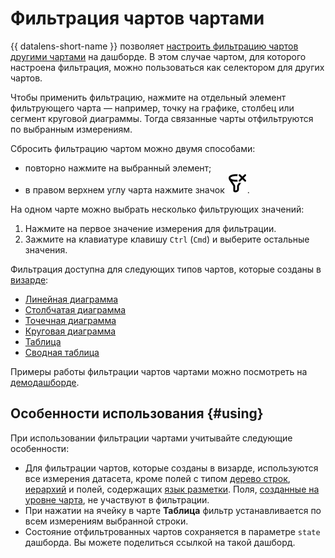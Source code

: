 # Фильтрация чартов чартами

{{ datalens-short-name }} позволяет [настроить фильтрацию чартов другими чартами](../operations/dashboard/add-filtration.md) на дашборде. В этом случае чартом, для которого настроена фильтрация, можно пользоваться как селектором для других чартов.

Чтобы применить фильтрацию, нажмите на отдельный элемент фильтрующего чарта — например, точку на графике, столбец или сегмент круговой диаграммы. Тогда связанные чарты отфильтруются по выбранным измерениям.

Сбросить фильтрацию чартом можно двумя способами:

* повторно нажмите на выбранный элемент;
* в правом верхнем углу чарта нажмите значок ![image](../../_assets/datalens/clear-filters.svg).

На одном чарте можно выбрать несколько фильтрующих значений:

1. Нажмите на первое значение измерения для фильтрации.
1. Зажмите на клавиатуре клавишу `Ctrl` (`Cmd`) и выберите остальные значения.

Фильтрация доступна для следующих типов чартов, которые созданы в [визарде](../concepts/chart/dataset-based-charts.md):

* [Линейная диаграмма](../visualization-ref/line-chart.md)
* [Столбчатая диаграмма](../visualization-ref/column-chart.md)
* [Точечная диаграмма](../visualization-ref/scatter-chart.md)
* [Круговая диаграмма](../visualization-ref/pie-chart.md)
* [Таблица](../visualization-ref/table-chart.md)
* [Сводная таблица](../visualization-ref/pivot-table-chart.md)


Примеры работы фильтрации чартов чартами можно посмотреть на [демодашборде](https://datalens.yandex/9fms9uae7ip02?tab=LoG).



## Особенности использования {#using}

При использовании фильтрации чартами учитывайте следующие особенности:

* Для фильтрации чартов, которые созданы в визарде, используются все измерения датасета, кроме полей с типом [дерево строк](../dataset/data-types.md#tree-hierarchy), [иерархий](../operations/chart/add-hierarchy.md) и полей, содержащих [язык разметки](../function-ref/markup-functions.md). Поля, [созданные на уровне чарта](../concepts/aggregation-tutorial.md#add-measure-in-chart), не участвуют в фильтрации.
* При нажатии на ячейку в чарте **Таблица** фильтр устанавливается по всем измерениям выбранной строки.
* Состояние отфильтрованных чартов сохраняется в параметре `state` дашборда. Вы можете поделиться ссылкой на такой дашборд.
